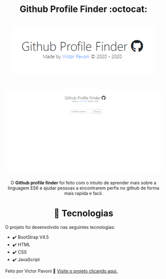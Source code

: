 # <div align="center">Github Profile Finder :octocat:</div>

# <div align="center">![](github/githubprofilefinderlogo.png)</div>

# ![](github/gifghpf.gif)

<div align="center">O <strong>Github profile finder</strong> foi feito com o intuito de aprender mais sobre a linguagem ES6 e ajudar pessoas a encontrarem perfis no github de forma mais rapida e facil.</div>

# <div align="center">🚀 Tecnologias</div>
O projeto foi desenvolvido nas seguintes tecnologias:

* ✔️ BootStrap V4.5
* ✔️ HTML
* ✔️ CSS
* ✔️ JavaScript

Feito por Victor Pavoni 👋 [Visite o projeto clicando aqui.](https://www.ghpf.netlify.com)
